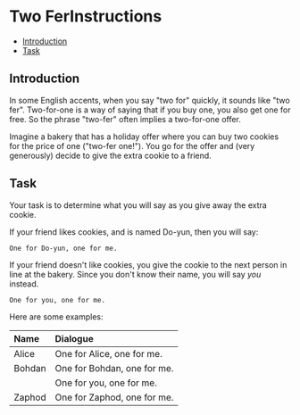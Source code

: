 # Two FerInstructions

- [Introduction](#introduction)
- [Task](#task)

## Introduction

In some English accents, when you say "two for" quickly, it sounds like "two
fer". Two-for-one is a way of saying that if you buy one, you also get one for
free. So the phrase "two-fer" often implies a two-for-one offer.

Imagine a bakery that has a holiday offer where you can buy two cookies for the
price of one ("two-fer one!"). You go for the offer and (very generously) decide
to give the extra cookie to a friend.

## Task

Your task is to determine what you will say as you give away the extra cookie.

If your friend likes cookies, and is named Do-yun, then you will say:

```text
One for Do-yun, one for me.
```

If your friend doesn't like cookies, you give the cookie to the next person in
line at the bakery. Since you don't know their name, you will say _you_ instead.

```text
One for you, one for me.
```

Here are some examples:

| Name   | Dialogue                    |
| :----- | :-------------------------- |
| Alice  | One for Alice, one for me.  |
| Bohdan | One for Bohdan, one for me. |
|        | One for you, one for me.    |
| Zaphod | One for Zaphod, one for me. |
